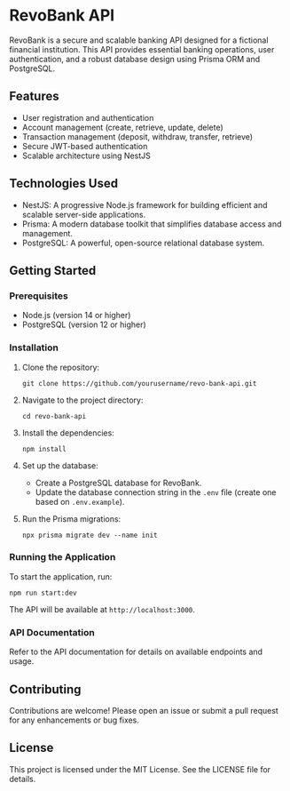 # RevoBank API

RevoBank is a secure and scalable banking API designed for a fictional financial institution. This API provides essential banking operations, user authentication, and a robust database design using Prisma ORM and PostgreSQL.

## Features

- User registration and authentication
- Account management (create, retrieve, update, delete)
- Transaction management (deposit, withdraw, transfer, retrieve)
- Secure JWT-based authentication
- Scalable architecture using NestJS

## Technologies Used

- NestJS: A progressive Node.js framework for building efficient and scalable server-side applications.
- Prisma: A modern database toolkit that simplifies database access and management.
- PostgreSQL: A powerful, open-source relational database system.

## Getting Started

### Prerequisites

- Node.js (version 14 or higher)
- PostgreSQL (version 12 or higher)

### Installation

1. Clone the repository:

   ```
   git clone https://github.com/yourusername/revo-bank-api.git
   ```

2. Navigate to the project directory:

   ```
   cd revo-bank-api
   ```

3. Install the dependencies:

   ```
   npm install
   ```

4. Set up the database:

   - Create a PostgreSQL database for RevoBank.
   - Update the database connection string in the `.env` file (create one based on `.env.example`).

5. Run the Prisma migrations:

   ```
   npx prisma migrate dev --name init
   ```

### Running the Application

To start the application, run:

```
npm run start:dev
```

The API will be available at `http://localhost:3000`.

### API Documentation

Refer to the API documentation for details on available endpoints and usage.

## Contributing

Contributions are welcome! Please open an issue or submit a pull request for any enhancements or bug fixes.

## License

This project is licensed under the MIT License. See the LICENSE file for details.